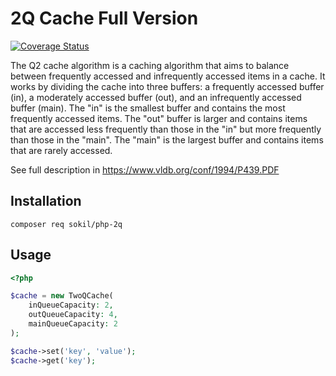 # 2Q Cache Full Version

[![Coverage Status](https://coveralls.io/repos/github/sokil/php-2q/badge.svg?branch=main&v=1)](https://coveralls.io/github/sokil/php-2q?branch=main)

The Q2 cache algorithm is a caching algorithm that aims to balance between frequently accessed
and infrequently accessed items in a cache. It works by dividing the cache into three buffers:
a frequently accessed buffer (in), a moderately accessed buffer (out), and an infrequently accessed buffer (main).
The "in" is the smallest buffer and contains the most frequently accessed items.
The "out" buffer is larger and contains items that are accessed less frequently than those in the "in"
but more frequently than those in the "main".
The "main" is the largest buffer and contains items that are rarely accessed.

See full description in https://www.vldb.org/conf/1994/P439.PDF

## Installation

```
composer req sokil/php-2q
```

## Usage

```php
<?php

$cache = new TwoQCache(
    inQueueCapacity: 2,
    outQueueCapacity: 4,
    mainQueueCapacity: 2
);

$cache->set('key', 'value');
$cache->get('key');
```
